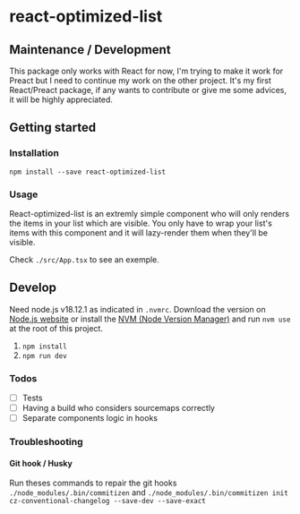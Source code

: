 # react-optimized-list

## Maintenance / Development
This package only works with React for now, I'm trying to make it work for Preact but I need to continue my work on the other project.
It's my first React/Preact package, if any wants to contribute or give me some advices, it will be highly appreciated.

## Getting started
### Installation
`npm install --save react-optimized-list`

### Usage
React-optimized-list is an extremly simple component who will only renders the items in your list which are visible. 
You only have to wrap your list's items with this component and it will lazy-render them when they'll be visible.

Check `./src/App.tsx` to see an exemple. 

## Develop

Need node.js v18.12.1 as indicated in `.nvmrc`. Download the version on
[Node.js website](https://nodejs.org/download/release/v18.12.0/) or install the
[NVM (Node Version Manager)](https://github.com/nvm-sh/nvm) and run `nvm use` at
the root of this project.

1. `npm install`
2. `npm run dev`

### Todos
- [ ] Tests
- [ ] Having a build who considers sourcemaps correctly
- [ ] Separate components logic in hooks

### Troubleshooting
#### Git hook / Husky
Run theses commands to repair the git hooks
`./node_modules/.bin/commitizen` 
and 
`./node_modules/.bin/commitizen init cz-conventional-changelog --save-dev --save-exact`